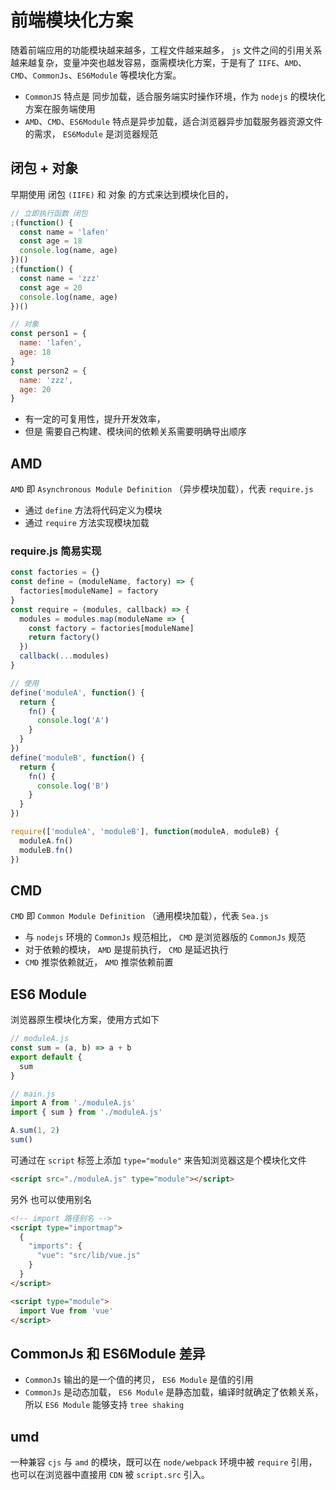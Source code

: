 # 前端模块化方案

随着前端应用的功能模块越来越多，工程文件越来越多， `js` 文件之间的引用关系越来越复杂，变量冲突也越发容易，亟需模块化方案，于是有了 `IIFE`、`AMD`、`CMD`、`CommonJs`、`ES6Module` 等模块化方案。

- `CommonJS` 特点是 同步加载，适合服务端实时操作环境，作为 `nodejs` 的模块化方案在服务端使用
- `AMD`、`CMD`、`ES6Module` 特点是异步加载，适合浏览器异步加载服务器资源文件的需求， `ES6Module` 是浏览器规范

## 闭包 + 对象

早期使用 闭包 `(IIFE)` 和 对象 的方式来达到模块化目的，

```js
// 立即执行函数 闭包
;(function() {
  const name = 'lafen'
  const age = 18
  console.log(name, age)
})()
;(function() {
  const name = 'zzz'
  const age = 20
  console.log(name, age)
})()

// 对象
const person1 = {
  name: 'lafen',
  age: 18
}
const person2 = {
  name: 'zzz',
  age: 20
}
```

- 有一定的可复用性，提升开发效率，
- 但是 需要自己构建、模块间的依赖关系需要明确导出顺序


## AMD

`AMD` 即 `Asynchronous Module Definition` （异步模块加载），代表 `require.js`

- 通过 `define` 方法将代码定义为模块
- 通过 `require` 方法实现模块加载

### require.js 简易实现

```js
const factories = {}
const define = (moduleName, factory) => {
  factories[moduleName] = factory
}
const require = (modules, callback) => {
  modules = modules.map(moduleName => {
    const factory = factories[moduleName]
    return factory()
  })
  callback(...modules)
}

// 使用
define('moduleA', function() {
  return {
    fn() {
      console.log('A')
    }
  }
})
define('moduleB', function() {
  return {
    fn() {
      console.log('B')
    }
  }
})

require(['moduleA', 'moduleB'], function(moduleA, moduleB) {
  moduleA.fn()
  moduleB.fn()
})
```

## CMD

`CMD` 即 `Common Module Definition` （通用模块加载），代表 `Sea.js`

- 与 `nodejs` 环境的 `CommonJs` 规范相比， `CMD` 是浏览器版的 `CommonJs` 规范
- 对于依赖的模块， `AMD` 是提前执行， `CMD` 是延迟执行
- `CMD` 推崇依赖就近， `AMD` 推崇依赖前置


## ES6 Module

浏览器原生模块化方案，使用方式如下

```js
// moduleA.js
const sum = (a, b) => a + b
export default {
  sum
}

// main.js
import A from './moduleA.js'
import { sum } from './moduleA.js'

A.sum(1, 2)
sum()
```

可通过在 `script` 标签上添加 `type="module"` 来告知浏览器这是个模块化文件

```html
<script src="./moduleA.js" type="module"></script>
```

另外 也可以使用别名

```html
<!-- import 路径别名 -->
<script type="importmap">
  {
    "imports": {
      "vue": "src/lib/vue.js"
    }
  }
</script>

<script type="module">
  import Vue from 'vue'
</script>
```


## CommonJs 和 ES6Module 差异

- `CommonJs` 输出的是一个值的拷贝， `ES6 Module` 是值的引用
- `CommonJs` 是动态加载， `ES6 Module` 是静态加载，编译时就确定了依赖关系，所以 `ES6 Module` 能够支持 `tree shaking`


## umd

一种兼容 `cjs` 与 `amd` 的模块，既可以在 `node/webpack` 环境中被 `require` 引用，也可以在浏览器中直接用 `CDN` 被 `script.src` 引入。
